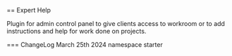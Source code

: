 == Expert Help

Plugin for admin control panel to give clients access to workroom or to add instructions and help for work done on projects.

=== ChangeLog
March 25th 2024
namespace starter
